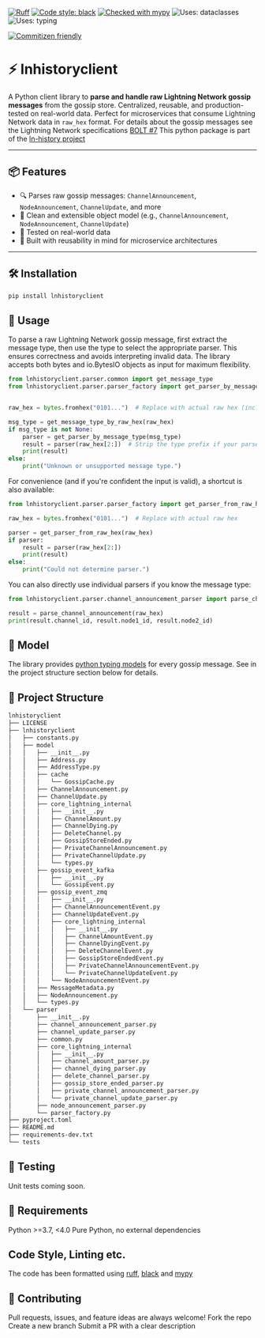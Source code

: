 [![Ruff](https://img.shields.io/endpoint?url=https://raw.githubusercontent.com/astral-sh/ruff/main/assets/badge/v2.json)](https://github.com/astral-sh/ruff)
[![Code style: black](https://img.shields.io/badge/code%20style-black-000000.svg)](https://github.com/psf/black)
[![Checked with mypy](https://img.shields.io/badge/type%20checked-mypy-blue)](http://mypy-lang.org/)
![Uses: dataclasses](https://img.shields.io/badge/uses-dataclasses-brightgreen)
![Uses: typing](https://img.shields.io/badge/uses-typing-blue)

[![Commitizen friendly](https://img.shields.io/badge/commitizen-friendly-brightgreen.svg)](http://commitizen.github.io/cz-cli/)

# ⚡ lnhistoryclient

A Python client library to **parse and handle raw Lightning Network gossip messages** from the gossip store. Centralized, reusable, and production-tested on real-world data. Perfect for microservices that consume Lightning Network data in `raw_hex` format.
For details about the gossip messages see the Lightning Network specifications [BOLT #7](https://github.com/lightning/bolts/blob/master/07-routing-gossip.md)
This python package is part of the [ln-history project](https://github.com/ln-history)

---

## 📦 Features

- 🔍 Parses raw gossip messages: `ChannelAnnouncement`, `NodeAnnouncement`, `ChannelUpdate`, and more
- 🧱 Clean and extensible object model (e.g., `ChannelAnnouncement`, `NodeAnnouncement`, `ChannelUpdate`)
- 🧪 Tested on real-world data
- 🧰 Built with reusability in mind for microservice architectures

---

## 🛠️ Installation

```bash
pip install lnhistoryclient
```

## 🧬 Usage

To parse a raw Lightning Network gossip message, first extract the message type,
then use the type to select the appropriate parser. This ensures correctness
and avoids interpreting invalid data.
The library accepts both bytes and io.BytesIO objects as input for maximum flexibility.

```python
from lnhistoryclient.parser.common import get_message_type
from lnhistoryclient.parser.parser_factory import get_parser_by_message_type


raw_hex = bytes.fromhex("0101...")  # Replace with actual raw hex (includes 2-byte type prefix)

msg_type = get_message_type_by_raw_hex(raw_hex)
if msg_type is not None:
    parser = get_parser_by_message_type(msg_type)
    result = parser(raw_hex[2:])  # Strip the type prefix if your parser expects it
    print(result)
else:
    print("Unknown or unsupported message type.")
```

For convenience (and if you're confident the input is valid), a shortcut is also available:

```python
from lnhistoryclient.parser.parser_factory import get_parser_from_raw_hex

raw_hex = bytes.fromhex("0101...")  # Replace with actual raw hex

parser = get_parser_from_raw_hex(raw_hex)
if parser:
    result = parser(raw_hex[2:])
    print(result)
else:
    print("Could not determine parser.")
```

You can also directly use individual parsers if you know the message type:

```python
from lnhistoryclient.parser.channel_announcement_parser import parse_channel_announcement

result = parse_channel_announcement(raw_hex)
print(result.channel_id, result.node1_id, result.node2_id)
```

## 🎨 Model
The library provides [python typing models](https://docs.python.org/3/library/typing.html) for every gossip message.
See in the project structure section below for details.

## 📁 Project Structure
```bash
lnhistoryclient
├── LICENSE
├── lnhistoryclient
│   ├── constants.py
│   ├── model
│   │   ├── __init__.py
│   │   ├── Address.py
│   │   ├── AddressType.py
│   │   ├── cache
│   │   │   └── GossipCache.py
│   │   ├── ChannelAnnouncement.py
│   │   ├── ChannelUpdate.py
│   │   ├── core_lightning_internal
│   │   │   ├── __init__.py
│   │   │   ├── ChannelAmount.py
│   │   │   ├── ChannelDying.py
│   │   │   ├── DeleteChannel.py
│   │   │   ├── GossipStoreEnded.py
│   │   │   ├── PrivateChannelAnnouncement.py
│   │   │   ├── PrivateChannelUpdate.py
│   │   │   └── types.py
│   │   ├── gossip_event_kafka
│   │   │   ├── __init__.py
│   │   │   └── GossipEvent.py
│   │   ├── gossip_event_zmq
│   │   │   ├── __init__.py
│   │   │   ├── ChannelAnnouncementEvent.py
│   │   │   ├── ChannelUpdateEvent.py
│   │   │   ├── core_lightning_internal
│   │   │   │   ├── __init__.py
│   │   │   │   ├── ChannelAmountEvent.py
│   │   │   │   ├── ChannelDyingEvent.py
│   │   │   │   ├── DeleteChannelEvent.py
│   │   │   │   ├── GossipStoreEndedEvent.py
│   │   │   │   ├── PrivateChannelAnnouncementEvent.py
│   │   │   │   └── PrivateChannelUpdateEvent.py
│   │   │   └── NodeAnnouncementEvent.py
│   │   ├── MessageMetadata.py
│   │   ├── NodeAnnouncement.py
│   │   └── types.py
│   └── parser
│       ├── __init__.py
│       ├── channel_announcement_parser.py
│       ├── channel_update_parser.py
│       ├── common.py
│       ├── core_lightning_internal
│       │   ├── __init__.py
│       │   ├── channel_amount_parser.py
│       │   ├── channel_dying_parser.py
│       │   ├── delete_channel_parser.py
│       │   ├── gossip_store_ended_parser.py
│       │   ├── private_channel_announcement_parser.py
│       │   └── private_channel_update_parser.py
│       ├── node_announcement_parser.py
│       └── parser_factory.py
├── pyproject.toml
├── README.md
├── requirements-dev.txt
└── tests
```

## 🧪 Testing
Unit tests coming soon.

## 🧠 Requirements
Python >=3.7, <4.0
Pure Python, no external dependencies

## Code Style, Linting etc.
The code has been formatted using [ruff](https://github.com/astral-sh/ruff), [black]() and [mypy]()

## 🤝 Contributing
Pull requests, issues, and feature ideas are always welcome!
Fork the repo
Create a new branch
Submit a PR with a clear description
